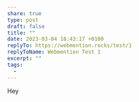 ```yaml
---
share: true
type: post
draft: false
title: ""
date: 2023-03-04 18:43:17 +0100
replyTo: https://webmention.rocks/test/1
replyToName: Webmention Test 1
excerpt: ""
tags:
  - 
---
```


Hey